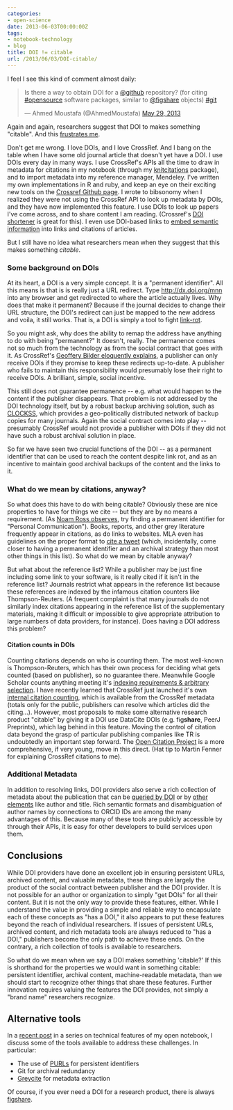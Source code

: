 ```yaml
---
categories:
- open-science
date: 2013-06-03T00:00:00Z
tags:
- notebook-technology
- blog
title: DOI != citable
url: /2013/06/03/DOI-citable/
---
```


I feel I see this kind of comment almost daily:

<blockquote class="twitter-tweet" data-partner="tweetdeck"><p>Is there a way to obtain DOI for a <a href="https://twitter.com/github">@github</a> repository? (for citing <a href="https://twitter.com/search?q=%23opensource&amp;src=hash">#opensource</a> software packages, similar to <a href="https://twitter.com/figshare">@figshare</a> objects) <a href="https://twitter.com/search?q=%23git&amp;src=hash">#git</a></p>&mdash; Ahmed Moustafa (@AhmedMoustafa) <a href="https://twitter.com/AhmedMoustafa/statuses/339727912896954369">May 29, 2013</a></blockquote>
<script async src="//platform.twitter.com/widgets.js" charset="utf-8"></script>

Again and again, researchers suggest that  DOI to makes something
"citable".  And this [frustrates me](https://twitter.com/cboettig/status/337986074624282624).

Don't get me wrong.  I love DOIs, and I love CrossRef.  And I bang on
the table when I have some old journal article that doesn't yet have
a DOI.  I use DOIs every day in many ways.  I use CrossRef's APIs all
the time to draw in metadata for citations in my notebook (through my
[knitcitations](http://github.com/cboettig/knitcitations) package), and to import metadata into my reference
manager, Mendeley.  I've written my own implementations in R and
ruby, and keep an eye on their exciting new tools on the [Crossref
Github page](https://github.com/crossref).  I wrote to bibsonomy when I realized they were not
using the CrossRef API to look up metadata by DOIs, and they have now
implemented this feature.  I use DOIs to look up papers I've come across,
and to share content I am reading. (Crossref's [DOI shortener](http://shortdoi.org/) is great
for this).  I even use DOI-based links to [embed semantic information](http://carlboettiger.info/2013/02/22/semantic-citations-for-the-notebook-and-knitr.html)
into links and citations of articles.



But I still have no idea what researchers mean when they suggest that
this makes something _citable_.

### Some background on DOIs

At its heart, a DOI is a very simple concept.  It is a "permanent
identifier".  All this means is that is is really just a URL redirect.
Type http://dx.doi.org/mnn into any browser and get redirected to where
the article actually lives.  Why does that make it permanent?  Because if
the journal decides to change their URL structure, the DOI's redirect
can just be mapped to the new address and voila, it still works. That is,
a DOI is simply a tool to fight [link-rot](https://en.wikipedia.org/wiki/Link_rot).


So you might ask, why does the ability to remap the address have anything
to do with being "permanent?"  It doesn't, really.  The permanence comes
not so much from the technology as from the social contract that goes with
it.  As CrossRef's [Geoffery Bilder eloquently explains](http://blogs.plos.org/mfenner/2009/02/17/interview_with_geoffrey_bilder/), a publisher
can only receive DOIs if they promise to keep these redirects up-to-date.
A publisher who fails to maintain this responsibility would presumably
lose their right to receive DOIs.  A brilliant, simple, social incentive.

This still does not guarantee permanence -- e.g. what would happen to the
content if the publisher disappears.  That problem is not addressed by the
DOI technology itself, but by a robust backup archiving solution, such as
[CLOCKSS](http://clockss.org), which provides a geo-politically distributed
network of backup copies for many journals.  Again the social contract
comes into play -- presumably CrossRef would not provide a publisher
with DOIs if they did not have such a robust archival solution in place.


So far we have seen two crucial functions of the DOI -- as a permanent
identifier that can be used to reach the content despite link rot,
and as an incentive to maintain good archival backups of the content
and the links to it.

### What do we mean by citations, anyway?


So what does this have to do with being citable?  Obviously these are
nice properties to have for things we cite -- but they are by no means
a requirement.  (As [Noam Ross observes](https://twitter.com/noamross/status/337987521243918337), try finding a permanent
identifier for "Personal Communication"). Books, reports, and other
grey literature frequently appear in citations, as do links to websites.
MLA even has guidelines on the proper format to [cite a tweet](http://www.mla.org/style/handbook_faq/cite_a_tweet) (which,
incidentally, come closer to having a permanent identifier and an archival
strategy than most other things in this list).  So what do we mean by
citable anyway?

But what about the reference list?  While a publisher may be just fine
including some link to your software, is it really cited if it isn't in
the reference list?  Journals restrict what appears in the reference list
because these references are indexed by the infamous citation counters
like Thompson-Reuters. (A frequent complaint is that many journals
do not similarly index citations appearing in the reference list of
the supplementary materials, making it difficult or impossible to give
appropriate attribution to large numbers of data providers, for instance).
Does having a DOI address this problem? 

#### Citation counts in DOIs

Counting citations depends on who is counting them.  The most well-known
is Thompson-Reuters, which has their own process for deciding what gets
counted (based on publisher), so no guarantee there.  Meanwhile Google
Scholar counts anything meeting it's [indexing requirements & arbitrary
selection](http://carlboettiger.info/2012/11/23/citing-lab-notebook-entries.html).
I have recently learned that CrossRef just launched it's own [internal
citation counting](https://github.com/articlemetrics/alm/wiki/Crossref),
which is available from the CrossRef metadata (totals only for the
public, publishers can resolve which articles did the citing...).
However, most proposals to make some alternative research product
"citable" by giving it a DOI use DataCite DOIs (e.g. fig**share**,
PeerJ Preprints), which lag behind in this feature.  Moving the control
of citation data beyond the grasp of particular publishing companies
like TR is undoubtedly an important step forward.  The [Open Citation
Project](http://www.jisc.ac.uk/whatwedo/programmes/inf11/jiscexpo/jiscopencitation.aspx)
is a more comprehensive, if very young, move in this direct.  (Hat tip
to Martin Fenner for explaining CrossRef citations to me).

### Additional Metadata

In addition to resolving links, DOI providers also serve a rich collection
of metadata about the publication that can be [queried by DOI](http://www.crosscite.org/cn/) or
by [other elements](https://github.com/CrossRef/cr-search) like author and title.  Rich semantic formats and
disambiguation of author names by connections to ORCID IDs are among
the many advantages of this.  Because many of these tools are publicly
accessible by through their APIs, it is easy for other developers to
build services upon them.

## Conclusions

While DOI providers have done an excellent job in ensuring persistent
URLs, archived content, and valuable metadata, these things are largely
the product of the social contract between publisher and the DOI provider.
It is not possible for an author or organization to simply "get DOIs"
for all their content. But it is not the only way to provide these
features, either.  While I understand the value in providing a simple
and reliable way to encapsulate each of these concepts as "has a DOI,"
it also appears to put these features beyond the reach of individual
researchers. If issues of persistent URLs, archived content, and rich
metadata tools are always reduced to "has a DOI," publishers become the
only path to achieve these ends. On the contrary, a rich collection of
tools is available to researchers.

So what do we mean when we say a DOI makes something 'citable?'  If this
is shorthand for the properties we would want in something citable:
persistent identifier, archival content, machine-readable metadata, than
we should start to recognize other things that share these features.
Further innovation requires valuing the features the DOI provides,
not simply a "brand name" researchers recognize.



## Alternative tools

In a [recent
post](http://purl.org/cboettig/2013/05/31/notebook-features-digital-archiving)
in a series on technical features of my open notebook, I discuss some
of the tools available to address these challenges. In particular:

* The use of [PURLs](http://en.wikipedia.org/wiki/Persistent_uniform_resource_locator) for persistent identifiers
* Git for archival redundancy
* [Greycite](http://greycite.knowledgeblog.org) for metadata extraction


Of course, if you ever need a DOI for a research product, there is always [figshare](http://figshare.com).  





